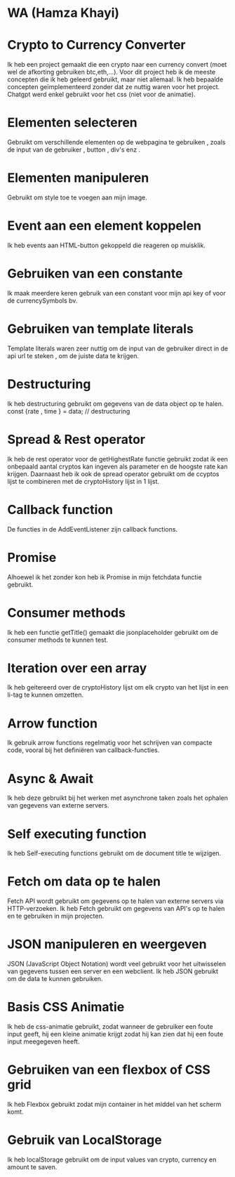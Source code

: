 # WA (Hamza Khayi)

# Crypto to Currency Converter
Ik heb een project gemaakt die een crypto naar een currency convert (moet wel de afkorting gebruiken btc,eth,...). Voor dit project heb ik de meeste concepten die ik heb geleerd gebruikt, maar niet allemaal. Ik heb bepaalde concepten geïmplementeerd zonder dat ze nuttig waren voor het project. Chatgpt werd enkel gebruikt voor het css (niet voor de animatie).

# Elementen selecteren
Gebruikt om verschillende elementen op de webpagina te gebruiken , zoals de input van de gebruiker , button , div's enz .

# Elementen manipuleren
Gebruikt om style toe te voegen aan mijn image.

# Event aan een element koppelen
Ik heb events aan HTML-button gekoppeld die reageren op muisklik.

# Gebruiken van een constante
Ik maak meerdere keren gebruik van een constant voor mijn api key of voor de currencySymbols bv.

# Gebruiken van template literals
Template literals waren zeer nuttig om de input van de gebruiker direct in de api url te steken , om de juiste data te krijgen.

# Destructuring
Ik heb destructuring gebruikt om gegevens van de data object op te halen.
const {rate , time  } = data; // destructuring

# Spread & Rest operator
Ik heb de rest operator voor de getHighestRate functie gebruikt zodat ik een onbepaald aantal cryptos kan ingeven als parameter en de hoogste rate kan krijgen.
Daarnaast heb ik ook de spread operator gebruikt om de ccyptos lijst te combineren met de cryptoHistory lijst in 1 lijst.

# Callback function
De functies in de AddEventListener zijn callback functions.

# Promise
Alhoewel ik het zonder kon heb ik Promise in mijn fetchdata functie gebruikt.

# Consumer methods
Ik heb een functie getTitle() gemaakt die jsonplaceholder gebruikt om de consumer methods te kunnen test. 

# Iteration over een array
Ik heb geitereerd over de cryptoHistory lijst om elk crypto van het lijst in een li-tag te kunnen omzetten.

# Arrow function
Ik gebruik arrow functions regelmatig voor het schrijven van compacte code, vooral bij het definiëren van callback-functies.

# Async & Await
Ik heb deze gebruikt bij het werken met asynchrone taken zoals het ophalen van gegevens van externe servers.

# Self executing function
Ik heb Self-executing functions gebruikt om de document title te wijzigen.

# Fetch om data op te halen
Fetch API wordt gebruikt om gegevens op te halen van externe servers via HTTP-verzoeken. Ik heb Fetch gebruikt om gegevens van API's op te halen en te gebruiken in mijn projecten.

# JSON manipuleren en weergeven
JSON (JavaScript Object Notation) wordt veel gebruikt voor het uitwisselen van gegevens tussen een server en een webclient. Ik heb JSON gebruikt om de data te kunnen gebruiken.

# Basis CSS Animatie
Ik heb de css-animatie gebruikt, zodat wanneer de gebruiker een foute input geeft, hij een kleine animatie krijgt zodat hij kan zien dat hij een foute input meegegeven heeft.

# Gebruiken van een flexbox of CSS grid
Ik heb Flexbox gebruikt zodat mijn container in het middel van het scherm komt.

# Gebruik van LocalStorage
Ik heb localStorage gebruikt om de input values van crypto, currency en amount te saven.




